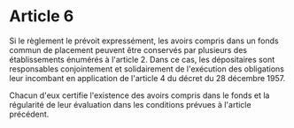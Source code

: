 # Article 6

Si le règlement le prévoit expressément, les avoirs compris dans un fonds commun de placement peuvent être conservés par plusieurs des établissements énumérés à l'article 2. Dans ce cas, les dépositaires sont responsables conjointement et solidairement de l'exécution des obligations leur incombant en application de l'article 4 du décret du 28 décembre 1957.

Chacun d'eux certifie l'existence des avoirs compris dans le fonds et la régularité de leur évaluation dans les conditions prévues à l'article précédent.
